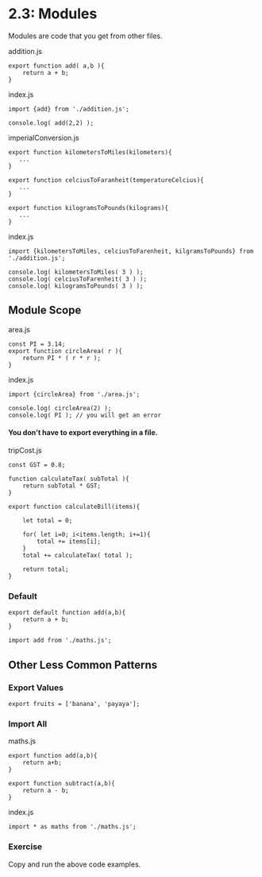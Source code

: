 # 2.3: Modules



Modules are code that you get from other files.

addition.js

```text
export function add( a,b ){
    return a + b;
}
```

index.js

```text
import {add} from './addition.js';

console.log( add(2,2) );
```

imperialConversion.js

```text
export function kilometersToMiles(kilometers){
   ...
}

export function celciusToFaranheit(temperatureCelcius){
   ...
}

export function kilogramsToPounds(kilograms){
   ...
}
```

index.js

```text
import {kilometersToMiles, celciusToFarenheit, kilgramsToPounds} from './addition.js';

console.log( kilometersToMiles( 3 ) );
console.log( celciusToFarenheit( 3 ) );
console.log( kilogramsToPounds( 3 ) );
```

## Module Scope

area.js

```text
const PI = 3.14;
export function circleArea( r ){
    return PI * ( r * r );
}
```

index.js

```text
import {circleArea} from './area.js';

console.log( circleArea(2) );
console.log( PI ); // you will get an error
```

#### You don't have to export everything in a file.

tripCost.js

```text
const GST = 0.8;

function calculateTax( subTotal ){
    return subTotal * GST;
}

export function calculateBill(items){

    let total = 0;

    for( let i=0; i<items.length; i+=1){
        total += items[i];
    }
    total += calculateTax( total );
    
    return total;
}
```

### Default

```text
export default function add(a,b){
    return a + b;
}
```

```text
import add from './maths.js';
```

## Other Less Common Patterns

### Export Values

```text
export fruits = ['banana', 'payaya'];
```

### Import All

maths.js

```text
export function add(a,b){
    return a+b;
}

export function subtract(a,b){
    return a - b;
}
```

index.js

```text
import * as maths from './maths.js';
```

### Exercise

Copy and run the above code examples.

